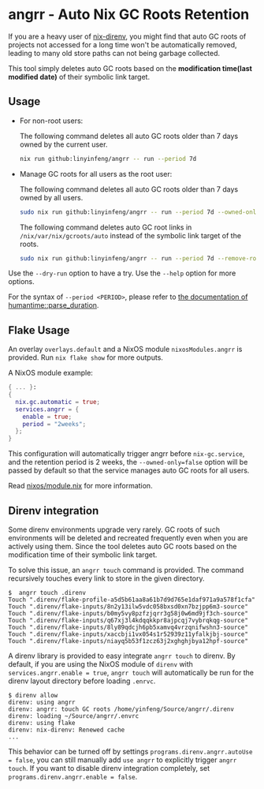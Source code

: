 # angrr - Auto Nix GC Roots Retention

If you are a heavy user of [nix-direnv](https://github.com/nix-community/nix-direnv), you might find that auto GC roots of projects not accessed for a long time won't be automatically removed, leading to many old store paths can not being garbage collected.

This tool simply deletes auto GC roots based on the **modification time(last modified date)** of their symbolic link target.

## Usage

- For non-root users:

  The following command deletes all auto GC roots older than 7 days owned by the current user.

  ```bash
  nix run github:linyinfeng/angrr -- run --period 7d
  ```

- Manage GC roots for all users as the root user:

  The following command deletes all auto GC roots older than 7 days owned by all users.

  ```bash
  sudo nix run github:linyinfeng/angrr -- run --period 7d --owned-only=false
  ```

  The following command deletes auto GC root links in `/nix/var/nix/gcroots/auto` instead of the symbolic link target of the roots.

  ```bash
  sudo nix run github:linyinfeng/angrr -- run --period 7d --remove-root
  ```

Use the `--dry-run` option to have a try.
Use the `--help` option for more options.

For the syntax of `--period <PERIOD>`, please refer to [the documentation of humantime::parse_duration](https://docs.rs/humantime/latest/humantime/fn.parse_duration.html).

## Flake Usage

An overlay `overlays.default` and a NixOS module `nixosModules.angrr` is provided. Run `nix flake show` for more outputs.

A NixOS module example:

```nix
{ ... }:
{
  nix.gc.automatic = true;
  services.angrr = {
    enable = true;
    period = "2weeks";
  };
}
```

This configuration will automatically trigger angrr before `nix-gc.service`,
and the retention period is 2 weeks,
the `--owned-only=false` option will be passed by default so that the service manages auto GC roots for all users.

Read [nixos/module.nix](./nixos/module.nix) for more information.

## Direnv integration

Some direnv environments upgrade very rarely. GC roots of such environments will be deleted and recreated frequently even when you are actively using them. Since the tool deletes auto GC roots based on the modification time of their symbolic link target.

To solve this issue, an `angrr touch` command is provided. The command recursively touches every link to store in the given directory.

```console
$  angrr touch .direnv
Touch ".direnv/flake-profile-a5d5b61aa8a61b7d9d765e1daf971a9a578f1cfa"
Touch ".direnv/flake-inputs/8n2y13ilw5vdc058bxsd0xn7bzjpp6m3-source"
Touch ".direnv/flake-inputs/b0my5vy8pzfzjqrr3g58j0w6md9jf3ch-source"
Touch ".direnv/flake-inputs/q67xj3l4kdqqkkpr8ajpcqj7vybrqkqg-source"
Touch ".direnv/flake-inputs/8ly89qdcjh6pb5xamvq4vrzqnifwshn3-source"
Touch ".direnv/flake-inputs/xaccbji1vx054s1r52939z11yfalkjbj-source"
Touch ".direnv/flake-inputs/niayq5b53f1zcz63j2xghghjbya12hpf-source"
```

A direnv library is provided to easy integrate `angrr touch` to direnv. By default, if you are using the NixOS module of `direnv` with `services.angrr.enable = true`, `angrr touch` will automatically be run for the direnv layout directory before loading `.enrvc`.

```console
$ direnv allow
direnv: using angrr
direnv: angrr: touch GC roots /home/yinfeng/Source/angrr/.direnv
direnv: loading ~/Source/angrr/.envrc
direnv: using flake
direnv: nix-direnv: Renewed cache
...
```

This behavior can be turned off by settings `programs.direnv.angrr.autoUse = false`, you can still manually add `use angrr` to explicitly trigger `angrr touch`. If you want to disable direnv integration completely, set `programs.direnv.angrr.enable = false`.
